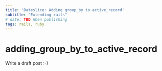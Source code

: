 ```yaml
---
title: 'Dateslice: Adding group_by to active_record'
subtitle: "Extending rails"
# date: TBD When publishing
tags: rails, ruby
---
```


# adding_group_by_to_active_record

Write a draft post :-)
